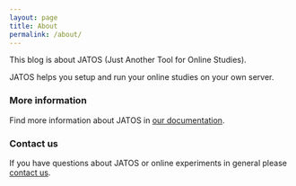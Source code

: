 ```yaml
---
layout: page
title: About
permalink: /about/
---
```


This blog is about JATOS (Just Another Tool for Online Studies).

JATOS helps you setup and run your online studies on your own server.

### More information

Find more information about JATOS in [our documentation](https://github.com/JATOS/JATOS/wiki).

### Contact us

If you have questions about JATOS or online experiments in general please [contact us](https://github.com/JATOS/JATOS/wiki/Contact-us).
